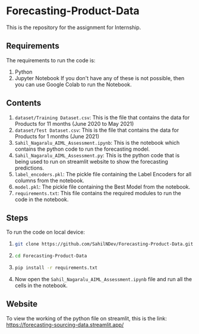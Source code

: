 # Forecasting-Product-Data
This is the repository for the assignment for Internship.
## Requirements
The requirements to run the code is:
1. Python
2. Jupyter Notebook
If you don't have any of these is not possible, then you can use Google Colab to run the Notebook.
## Contents
1. `dataset/Training Dataset.csv`: This is the file that contains the data for Products for 11 months (June 2020 to May 2021)
2. `dataset/Test Dataset.csv`: This is the file that contains the data for Products for 1 months (June 2021)
3. `Sahil_Nagaralu_AIML_Assessment.ipynb`: This is the notebook which contains the python code to run the forecasting model.
4. `Sahil_Nagaralu_AIML_Assessment.py`: This is the python code that is being used to run on streamlit website to show the forecasting predictions.
5. `label_encoders.pkl`: The pickle file containing the Label Encoders for all columns from the notebook.
6. `model.pkl`: The pickle file containing the Best Model from the notebook.
7. `requirements.txt`: This file contains the required modules to run the code in the notebook.
## Steps
To run the code on local device:
1. ```bash
   git clone https://github.com/SahilNDev/Forecasting-Product-Data.git
   ```
2. ```bash
   cd Forecasting-Product-Data
   ```
3. ```bash
   pip install -r requirements.txt
   ```
4. Now open the `Sahil_Nagaralu_AIML_Assessment.ipynb` file and run all the cells in the notebook.
## Website
To view the working of the python file on streamlit, this is the link: https://forecasting-sourcing-data.streamlit.app/
